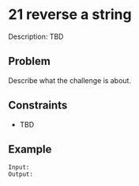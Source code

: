 # 21 reverse a string

Description: TBD

## Problem

Describe what the challenge is about.

## Constraints

- TBD

## Example

```
Input:
Output:
```
